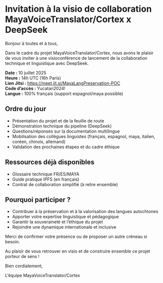 # Invitation à la visio de collaboration MayaVoiceTranslator/Cortex x DeepSeek

Bonjour à toutes et à tous,

Dans le cadre du projet MayaVoiceTranslator/Cortex, nous avons le plaisir de vous inviter à une visioconférence de lancement de la collaboration technique et linguistique avec DeepSeek.

**Date :** 10 juillet 2025  
**Heure :** 14h UTC (16h Paris)  
**Lien Jitsi :** https://meet.jit.si/MayaLangPreservation-POC  
**Code d’accès :** Yucatan2024!  
**Langue :** 100% français (support espagnol/maya possible)

## Ordre du jour
- Présentation du projet et de la feuille de route
- Démonstration technique du pipeline (DeepSeek)
- Questions/réponses sur la documentation multilingue
- Mobilisation des collègues linguistes (français, espagnol, maya, italien, coréen, chinois, allemand)
- Validation des prochaines étapes et du cadre éthique

## Ressources déjà disponibles
- Glossaire technique FR/ES/MAYA
- Guide pratique IPFS (en français)
- Contrat de collaboration simplifié (à relire ensemble)

## Pourquoi participer ?
- Contribuer à la préservation et à la valorisation des langues autochtones
- Apporter votre expertise linguistique et pédagogique
- Garantir la souveraineté et l’éthique du projet
- Rejoindre une dynamique internationale et inclusive

Merci de confirmer votre présence ou de proposer un autre créneau si besoin.

Au plaisir de vous retrouver en visio et de construire ensemble ce projet porteur de sens !

Bien cordialement,

L’équipe MayaVoiceTranslator/Cortex
